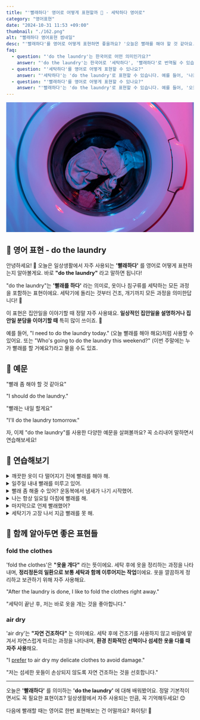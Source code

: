 ```yaml
---
title: "'빨래하다' 영어로 어떻게 표현할까 🧺 - 세탁하다 영어로"
category: "영어표현"
date: "2024-10-31 11:53 +09:00"
thumbnail: "./162.png"
alt: "빨래하다 영어표현 썸네일"
desc: "'빨래하다'를 영어로 어떻게 표현하면 좋을까요? '오늘은 빨래를 해야 할 것 같아요.', '빨래는 내일 할게요' 등을 영어로 표현하는 법을 배워봅시다. 다양한 예문을 통해서 연습하고 본인의 표현으로 만들어 보세요."
faq:
  - question: "'do the laundry'는 한국어로 어떤 의미인가요?"
    answer: "'do the laundry'는 한국어로 '세탁하다', '빨래하다'로 번역될 수 있습니다. 일반적으로 옷이나 섬유 제품을 세탁하는 행위를 뜻합니다."
  - question: "'세탁하다'를 영어로 어떻게 표현할 수 있나요?"
    answer: "'세탁하다'는 'do the laundry'로 표현할 수 있습니다. 예를 들어, '나는 매주 토요일에 세탁해'는 'I do the laundry every Saturday'로 말할 수 있습니다."
  - question: "'빨래하다'를 영어로 어떻게 표현할 수 있나요?"
    answer: "'빨래하다'는 'do the laundry'로 표현할 수 있습니다. 예를 들어, '오늘은 빨래하는 날이야'는 'Today is the day to do the laundry'로 말할 수 있습니다."
---
```


![빨래가 들어있는 세탁기](./162-1.jpg)

## 🌟 영어 표현 - do the laundry

안녕하세요! 👋 오늘은 일상생활에서 자주 사용되는 **'빨래하다'** 를 영어로 어떻게 표현하는지 알아볼게요. 바로 **"do the laundry"** 라고 말하면 됩니다!

"do the laundry"는 **'빨래를 하다'** 라는 의미로, 옷이나 침구류를 세탁하는 모든 과정을 포함하는 표현이에요. 세탁기에 돌리는 것부터 건조, 개기까지 모든 과정을 의미한답니다! 🧺

이 표현은 집안일을 이야기할 때 정말 자주 사용돼요. **일상적인 집안일을 설명하거나 집안일 분담을 이야기할 때** 특히 많이 쓰이죠. 👕

예를 들어, "I need to do the laundry today." (오늘 빨래를 해야 해요)처럼 사용할 수 있어요. 또는 "Who's going to do the laundry this weekend?" (이번 주말에는 누가 빨래를 할 거예요?)라고 물을 수도 있죠.

<script async src="https://pagead2.googlesyndication.com/pagead/js/adsbygoogle.js?client=ca-pub-1465612013356152"
     crossorigin="anonymous"></script>
<!-- engple-horizontal-ad -->

<div 
  data-inline-banner="🎉 새해에는 스픽 AI와 함께 영어 공부하자" 
  data-inline-banner-subtext="설날 특별 할인으로 60%할인 + 추가 7만원 할인! (~2/3)" 
  data-inline-banner-link="https://app.usespeak.com/kr-ko/sale/kr-affiliate-special/?ref=engple-inline"
  data-inline-banner-caption="해당 링크를 통해 구매시 일정액의 수수료를 지급받습니다.">
</div>

## 📖 예문

"빨래 좀 해야 할 것 같아요"

"I should do the laundry."

"빨래는 내일 할게요"

"I'll do the laundry tomorrow."

자, 이제 "do the laundry"를 사용한 다양한 예문을 살펴볼까요? 꼭 소리내어 말하면서 연습해보세요!

## 💬 연습해보기

<details>
<summary>깨끗한 옷이 다 떨어지기 전에 빨래를 해야 해.</summary>
<span>I need to do the laundry before we run out of clean clothes.</span>
</details>

<details>
<summary>일주일 내내 빨래를 미루고 있어.</summary>
<span>I've been putting off doing the laundry all week.</span>
</details>

<details>
<summary>빨래 좀 해줄 수 있어? 운동복에서 냄새가 나기 시작했어.</summary>
<span>Could you please do the laundry? These gym clothes are starting to smell.</span>
</details>

<details>
<summary>나는 항상 일요일 아침에 빨래를 해.</summary>
<span>I always do the laundry on Sunday mornings.</span>
</details>

<details>
<summary>마지막으로 언제 빨래했어?</summary>
<span>When was the last time you did the laundry?</span>
</details>

<details>
<summary>세탁기가 고장 나서 지금 빨래를 못 해.</summary>
<span>The washing machine's broken, so I can't do the laundry right now.</span>
</details>

## 🤝 함께 알아두면 좋은 표현들

### fold the clothes

'fold the clothes'은 **"옷을 개다"** 라는 뜻이에요. 세탁 후에 옷을 정리하는 과정을 나타내며, **정리정돈의 일환으로 보통 세탁과 함께 이루어지는 작업**이에요. 옷을 깔끔하게 정리하고 보관하기 위해 자주 사용해요.

"After the laundry is done, I like to fold the clothes right away."

"세탁이 끝난 후, 저는 바로 옷을 개는 것을 좋아합니다."

### air dry

'air dry'는 **"자연 건조하다"** 는 의미예요. 세탁 후에 건조기를 사용하지 않고 바람에 맡겨서 자연스럽게 마르는 과정을 나타내며, **환경 친화적인 선택이나 섬세한 옷을 다룰 때 자주 사용**해요.

"I [prefer](/blog/in-english/191.prefer/) to air dry my delicate clothes to avoid damage."

"저는 섬세한 옷들이 손상되지 않도록 자연 건조하는 것을 선호합니다."

---

오늘은 **'빨래하다'** 를 의미하는 **'do the laundry'** 에 대해 배워봤어요. 정말 기본적이면서도 꼭 필요한 표현이죠? 일상생활에서 자주 사용되는 만큼, 꼭 기억해두세요! 😊

다음에 빨래할 때는 영어로 한번 표현해보는 건 어떨까요? 화이팅! 💪
